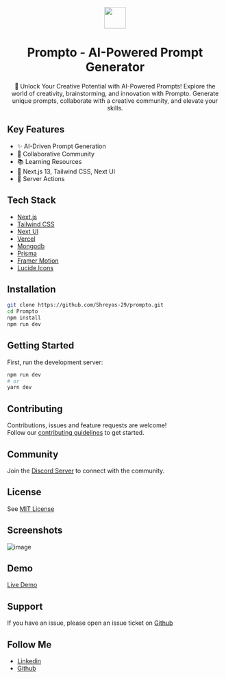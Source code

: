 <div align="center">
    <img src="https://github.com/Shreyas-29/prompto/assets/111555846/c316a9f6-ea7c-49c3-9e29-ec0d0c1f6b5e" width="50" height="50" />
</div>

<h1 align="center">
    Prompto - AI-Powered Prompt Generator
</h1>

<p align="center">
    🧠 Unlock Your Creative Potential with AI-Powered Prompts! Explore the world of creativity, brainstorming, and innovation with Prompto. Generate unique prompts, collaborate with a creative community, and elevate your skills.
</p>

## Key Features

- ✨ AI-Driven Prompt Generation
- 🌟 Collaborative Community
- 📚 Learning Resources
- 🚀 Next.js 13, Tailwind CSS, Next UI
- 📡 Server Actions

## Tech Stack

- [Next.js](https://nextjs.org/)
- [Tailwind CSS](https://tailwindcss.com/)
- [Next UI](https://nextui.org/)
- [Vercel](https://vercel.com/)
- [Mongodb](https://www.mongodb.com/)
- [Prisma](https://www.prisma.io/)
- [Framer Motion](https://www.framer.com/motion/)
- [Lucide Icons](https://lucide.dev/)

## Installation

```bash
git clone https://github.com/Shreyas-29/prompto.git
cd Prompto
npm install
npm run dev
```

## Getting Started

First, run the development server:

```bash
npm run dev
# or
yarn dev
```

## Contributing

Contributions, issues and feature requests are welcome!<br /> Follow our [contributing guidelines](https://docs.github.com/en/communities/setting-up-your-project-for-healthy-contributions/setting-guidelines-for-repository-contributors) to get started.

## Community

Join the [Discord Server](https://discord.gg/2Y5W2K9) to connect with the community.

## License

See [MIT License](https://docs.github.com/en/repositories/managing-your-repositorys-settings-and-features/customizing-your-repository/licensing-a-repository)

## Screenshots

![image](https://github.com/Shreyas-29/prompto/assets/111555846/9e62b8f0-f344-420b-a817-58419430ddaa)

## Demo

[Live Demo](https://promptoai.vercel.app/)

## Support 

If you have an issue, please open an issue ticket on [Github](
    https://github.com/Shreyas-29/prompto/issues
)

## Follow Me

- [Linkedin](https://www.linkedin.com/in/shreyas-sihasane-441b95238/)
- [Github](https://github.com/Shreyas-29)
